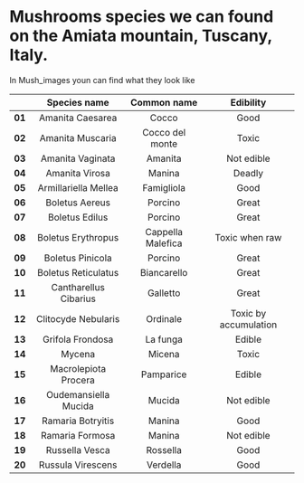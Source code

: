 # Mushrooms species we can found on the Amiata mountain, Tuscany, Italy.
In Mush_images youn can find what they look like


|| **Species name** | **Common name** | **Edibility** |
|:-----:|:----------------:|:---------------:|:-------------:|
|**01**| Amanita Caesarea | Cocco | Good |
|**02**| Amanita Muscaria | Cocco del monte | Toxic |
|**03**| Amanita Vaginata | Amanita | Not edible |
|**04**| Amanita Virosa | Manina | Deadly |
|**05**| Armillariella Mellea | Famigliola | Good |
|**06**| Boletus Aereus | Porcino | Great |
|**07**| Boletus Edilus | Porcino | Great |
|**08**| Boletus Erythropus | Cappella Malefica | Toxic when raw |
|**09**| Boletus Pinicola | Porcino | Great |
|**10**| Boletus Reticulatus | Biancarello | Great |
|**11**| Cantharellus Cibarius | Galletto | Great |
|**12**| Clitocyde Nebularis | Ordinale | Toxic by accumulation  |
|**13**| Grifola Frondosa | La funga | Edible|
|**14**| Mycena | Micena | Toxic |
|**15**| Macrolepiota Procera | Pamparice | Edible |
|**16**| Oudemansiella Mucida | Mucida | Not edible |
|**17**| Ramaria Botryitis | Manina | Good |
|**18**| Ramaria Formosa | Manina | Not edible |
|**19**| Russella Vesca | Rossella | Good |
|**20**| Russula Virescens | Verdella | Good |
